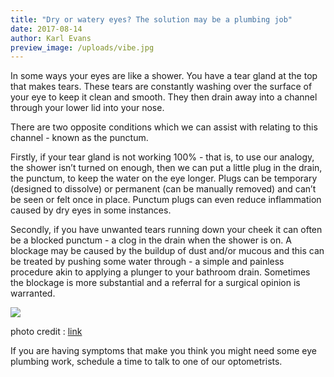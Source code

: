 ```yaml
---
title: "Dry or watery eyes? The solution may be a plumbing job"
date: 2017-08-14
author: Karl Evans
preview_image: /uploads/vibe.jpg
---
```


In some ways your eyes are like a shower. You have a tear gland at the top that makes tears. These tears are constantly washing over the surface of your eye to keep it clean and smooth. They then drain away into a channel through your lower lid into your nose.

There are two opposite conditions which we can assist with relating to this channel - known as the punctum.

Firstly, if your tear gland is not working 100% - that is, to use our analogy, the shower isn’t turned on enough, then we can put a little plug in the drain, the punctum, to keep the water on the eye longer. Plugs can be temporary (designed to dissolve) or permanent (can be manually removed) and can’t be seen or felt once in place. Punctum plugs can even reduce inflammation caused by dry eyes in some instances.

Secondly, if you have unwanted tears running down your cheek it can often be a blocked punctum - a clog in the drain when the shower is on. A blockage may be caused by the buildup of dust and/or mucous and this can be treated by pushing some water through - a simple and painless procedure akin to applying a plunger to your bathroom drain. Sometimes the blockage is more substantial and a referral for a surgical opinion is warranted.

![](/uploads/drainage.png)

photo credit : [link](http://curiosoperoinutil.com/2007/01/22/consultorio-cpi-lagrimas/)

If you are having symptoms that make you think you might need some eye plumbing work, schedule a time to talk to one of our optometrists.
